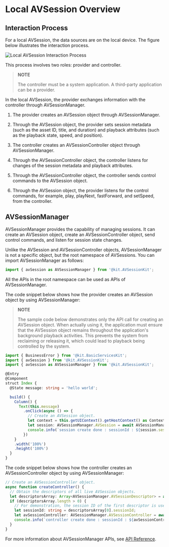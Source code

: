# Local AVSession Overview
<!--Kit: AVSession Kit-->
<!--Subsystem: Multimedia-->
<!--Owner: @ccfriend; @liao_qian-->
<!--Designer: @ccfriend-->
<!--Tester: @chenmingxi1_huawei-->
<!--Adviser: @w_Machine_cc-->

## Interaction Process

For a local AVSession, the data sources are on the local device. The figure below illustrates the interaction process.

![Local AVSession Interaction Process](figures/local-avsession-interaction-process.png)

This process involves two roles: provider and controller.

> **NOTE**
>
> The controller must be a system application. A third-party application can be a provider.

In the local AVSession, the provider exchanges information with the controller through AVSessionManager.

1. The provider creates an AVSession object through AVSessionManager.

2. Through the AVSession object, the provider sets session metadata (such as the asset ID, title, and duration) and playback attributes (such as the playback state, speed, and position).

3. The controller creates an AVSessionController object through AVSessionManager.

4. Through the AVSessionController object, the controller listens for changes of the session metadata and playback attributes.

5. Through the AVSessionController object, the controller sends control commands to the AVSession object.

6. Through the AVSession object, the provider listens for the control commands, for example, play, playNext, fastForward, and setSpeed, from the controller.

## AVSessionManager

AVSessionManager provides the capability of managing sessions. It can create an AVSession object, create an AVSessionController object, send control commands, and listen for session state changes.

Unlike the AVSession and AVSessionController objects, AVSessionManager is not a specific object, but the root namespace of AVSessions. You can import AVSessionManager as follows:

```ts
import { avSession as AVSessionManager } from '@kit.AVSessionKit';
```

All the APIs in the root namespace can be used as APIs of AVSessionManager.

The code snippet below shows how the provider creates an AVSession object by using AVSessionManager:

> **NOTE**
>
> The sample code below demonstrates only the API call for creating an AVSession object. When actually using it, the application must ensure that the AVSession object remains throughout the application's background playback activities. This prevents the system from reclaiming or releasing it, which could lead to playback being controlled by the system.
 
```ts
import { BusinessError } from '@kit.BasicServicesKit';
import { avSession } from '@kit.AVSessionKit';
import { avSession as AVSessionManager } from '@kit.AVSessionKit';

@Entry
@Component
struct Index {
  @State message: string = 'hello world';

  build() {
    Column() {
      Text(this.message)
        .onClick(async () => {
          // Create an AVSession object.
          let context = this.getUIContext().getHostContext() as Context;
          let session: AVSessionManager.AVSession = await AVSessionManager.createAVSession(context, 'SESSION_NAME', 'audio');
          console.info(`session create done : sessionId : ${session.sessionId}`);
        })
    }
    .width('100%')
    .height('100%')
  }
}
```
<!--Del-->
The code snippet below shows how the controller creates an AVSessionController object by using AVSessionManager:

```ts
// Create an AVSessionController object.
async function createController() {
  // Obtain the descriptors of all live AVSession objects.
  let descriptorsArray: Array<AVSessionManager.AVSessionDescriptor> = await AVSessionManager.getAllSessionDescriptors();
  if (descriptorsArray.length > 0) {
    // For demonstration, the session ID of the first descriptor is used to create the AVSessionController object.
    let sessionId: string = descriptorsArray[0].sessionId;
    let avSessionController: AVSessionManager.AVSessionController = await AVSessionManager.createController(sessionId);
    console.info(`controller create done : sessionId : ${avSessionController.sessionId}`);
  }
}
```
<!--DelEnd-->

For more information about AVSessionManager APIs, see [API Reference](../../reference/apis-avsession-kit/arkts-apis-avsession.md).
